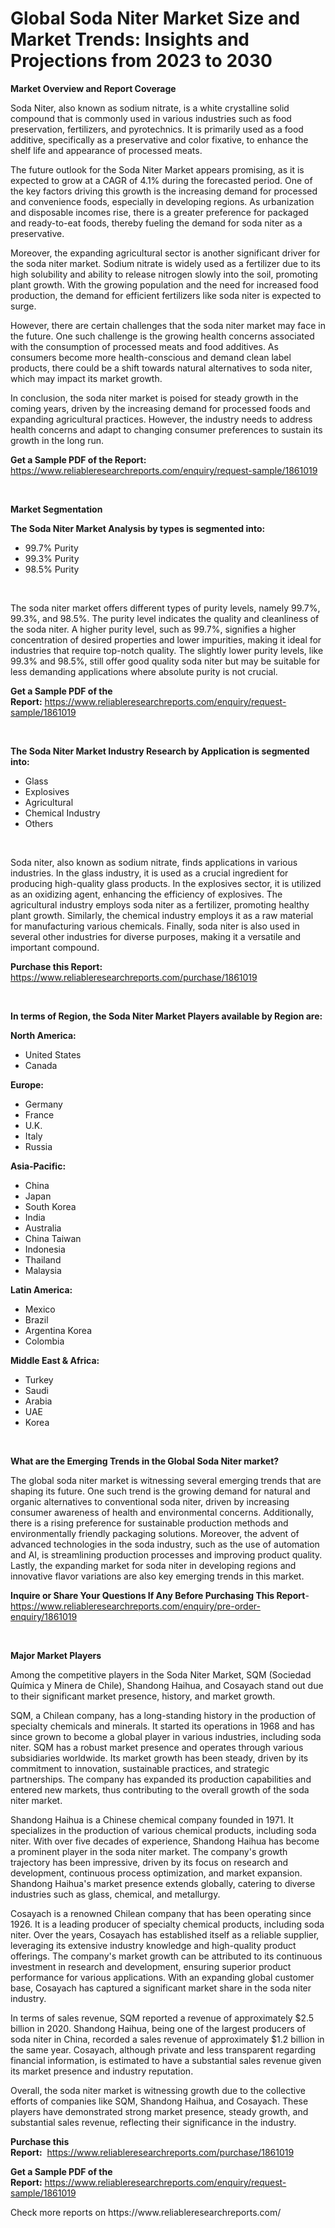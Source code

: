 <p><h1>Global Soda Niter Market Size and Market Trends: Insights and Projections from 2023 to 2030</h1></p><p><strong>Market Overview and Report Coverage</strong></p>
<p><p>Soda Niter, also known as sodium nitrate, is a white crystalline solid compound that is commonly used in various industries such as food preservation, fertilizers, and pyrotechnics. It is primarily used as a food additive, specifically as a preservative and color fixative, to enhance the shelf life and appearance of processed meats.</p><p>The future outlook for the Soda Niter Market appears promising, as it is expected to grow at a CAGR of 4.1% during the forecasted period. One of the key factors driving this growth is the increasing demand for processed and convenience foods, especially in developing regions. As urbanization and disposable incomes rise, there is a greater preference for packaged and ready-to-eat foods, thereby fueling the demand for soda niter as a preservative.</p><p>Moreover, the expanding agricultural sector is another significant driver for the soda niter market. Sodium nitrate is widely used as a fertilizer due to its high solubility and ability to release nitrogen slowly into the soil, promoting plant growth. With the growing population and the need for increased food production, the demand for efficient fertilizers like soda niter is expected to surge.</p><p>However, there are certain challenges that the soda niter market may face in the future. One such challenge is the growing health concerns associated with the consumption of processed meats and food additives. As consumers become more health-conscious and demand clean label products, there could be a shift towards natural alternatives to soda niter, which may impact its market growth.</p><p>In conclusion, the soda niter market is poised for steady growth in the coming years, driven by the increasing demand for processed foods and expanding agricultural practices. However, the industry needs to address health concerns and adapt to changing consumer preferences to sustain its growth in the long run.</p></p>
<p><strong>Get a Sample PDF of the Report:</strong> <a href="https://www.reliableresearchreports.com/enquiry/request-sample/1861019">https://www.reliableresearchreports.com/enquiry/request-sample/1861019</a></p>
<p>&nbsp;</p>
<p><strong>Market Segmentation</strong></p>
<p><strong>The Soda Niter Market Analysis by types is segmented into:</strong></p>
<p><ul><li>99.7% Purity</li><li>99.3% Purity</li><li>98.5% Purity</li></ul></p>
<p>&nbsp;</p>
<p><p>The soda niter market offers different types of purity levels, namely 99.7%, 99.3%, and 98.5%. The purity level indicates the quality and cleanliness of the soda niter. A higher purity level, such as 99.7%, signifies a higher concentration of desired properties and lower impurities, making it ideal for industries that require top-notch quality. The slightly lower purity levels, like 99.3% and 98.5%, still offer good quality soda niter but may be suitable for less demanding applications where absolute purity is not crucial.</p></p>
<p><strong>Get a Sample PDF of the Report:</strong>&nbsp;<a href="https://www.reliableresearchreports.com/enquiry/request-sample/1861019">https://www.reliableresearchreports.com/enquiry/request-sample/1861019</a></p>
<p>&nbsp;</p>
<p><strong>The Soda Niter Market Industry Research by Application is segmented into:</strong></p>
<p><ul><li>Glass</li><li>Explosives</li><li>Agricultural</li><li>Chemical Industry</li><li>Others</li></ul></p>
<p>&nbsp;</p>
<p><p>Soda niter, also known as sodium nitrate, finds applications in various industries. In the glass industry, it is used as a crucial ingredient for producing high-quality glass products. In the explosives sector, it is utilized as an oxidizing agent, enhancing the efficiency of explosives. The agricultural industry employs soda niter as a fertilizer, promoting healthy plant growth. Similarly, the chemical industry employs it as a raw material for manufacturing various chemicals. Finally, soda niter is also used in several other industries for diverse purposes, making it a versatile and important compound.</p></p>
<p><strong>Purchase this Report:</strong>&nbsp; <a href="https://www.reliableresearchreports.com/purchase/1861019">https://www.reliableresearchreports.com/purchase/1861019</a></p>
<p>&nbsp;</p>
<p><strong>In terms of Region, the Soda Niter Market Players available by Region are:</strong></p>
<p>
    <p> <strong> North America: </strong>
        <ul>
            <li>United States</li>
            <li>Canada</li>
        </ul>
        </p> 
    <p> <strong> Europe: </strong>
        <ul>
            <li>Germany</li>
            <li>France</li>
            <li>U.K.</li>
            <li>Italy</li>
            <li>Russia</li>
        </ul>
        </p> 
    <p> <strong> Asia-Pacific: </strong>
        <ul>
            <li>China</li>
            <li>Japan</li>
            <li>South Korea</li>
            <li>India</li>
            <li>Australia</li>
            <li>China Taiwan</li>
            <li>Indonesia</li>
            <li>Thailand</li>
            <li>Malaysia</li>
        </ul>
        </p> 
    <p> <strong> Latin America: </strong>
        <ul>
            <li>Mexico</li>
            <li>Brazil</li>
            <li>Argentina Korea</li>
            <li>Colombia</li>
        </ul>
        </p> 
    <p> <strong> Middle East & Africa: </strong>
        <ul>
            <li>Turkey</li>
            <li>Saudi</li>
            <li>Arabia</li>
            <li>UAE</li>
            <li>Korea</li>
        </ul>
    </p>
    </p>
<p>&nbsp;</p>
<p><strong>What are the Emerging Trends in the Global Soda Niter market?</strong></p>
<p><p>The global soda niter market is witnessing several emerging trends that are shaping its future. One such trend is the growing demand for natural and organic alternatives to conventional soda niter, driven by increasing consumer awareness of health and environmental concerns. Additionally, there is a rising preference for sustainable production methods and environmentally friendly packaging solutions. Moreover, the advent of advanced technologies in the soda industry, such as the use of automation and AI, is streamlining production processes and improving product quality. Lastly, the expanding market for soda niter in developing regions and innovative flavor variations are also key emerging trends in this market.</p></p>
<p><strong>Inquire or Share Your Questions If Any Before Purchasing This Report</strong>- <a href="https://www.reliableresearchreports.com/enquiry/pre-order-enquiry/1861019">https://www.reliableresearchreports.com/enquiry/pre-order-enquiry/1861019</a></p>
<p>&nbsp;</p>
<p><strong>Major Market Players</strong></p>
<p><p>Among the competitive players in the Soda Niter Market, SQM (Sociedad Química y Minera de Chile), Shandong Haihua, and Cosayach stand out due to their significant market presence, history, and market growth.</p><p>SQM, a Chilean company, has a long-standing history in the production of specialty chemicals and minerals. It started its operations in 1968 and has since grown to become a global player in various industries, including soda niter. SQM has a robust market presence and operates through various subsidiaries worldwide. Its market growth has been steady, driven by its commitment to innovation, sustainable practices, and strategic partnerships. The company has expanded its production capabilities and entered new markets, thus contributing to the overall growth of the soda niter market.</p><p>Shandong Haihua is a Chinese chemical company founded in 1971. It specializes in the production of various chemical products, including soda niter. With over five decades of experience, Shandong Haihua has become a prominent player in the soda niter market. The company's growth trajectory has been impressive, driven by its focus on research and development, continuous process optimization, and market expansion. Shandong Haihua's market presence extends globally, catering to diverse industries such as glass, chemical, and metallurgy.</p><p>Cosayach is a renowned Chilean company that has been operating since 1926. It is a leading producer of specialty chemical products, including soda niter. Over the years, Cosayach has established itself as a reliable supplier, leveraging its extensive industry knowledge and high-quality product offerings. The company's market growth can be attributed to its continuous investment in research and development, ensuring superior product performance for various applications. With an expanding global customer base, Cosayach has captured a significant market share in the soda niter industry.</p><p>In terms of sales revenue, SQM reported a revenue of approximately $2.5 billion in 2020. Shandong Haihua, being one of the largest producers of soda niter in China, recorded a sales revenue of approximately $1.2 billion in the same year. Cosayach, although private and less transparent regarding financial information, is estimated to have a substantial sales revenue given its market presence and industry reputation.</p><p>Overall, the soda niter market is witnessing growth due to the collective efforts of companies like SQM, Shandong Haihua, and Cosayach. These players have demonstrated strong market presence, steady growth, and substantial sales revenue, reflecting their significance in the industry.</p></p>
<p><strong>Purchase this Report:</strong>&nbsp;&nbsp;<a href="https://www.reliableresearchreports.com/purchase/1861019">https://www.reliableresearchreports.com/purchase/1861019</a></p>
<p></p>
<p><strong>Get a Sample PDF of the Report:</strong>&nbsp;<a href="https://www.reliableresearchreports.com/enquiry/request-sample/1861019">https://www.reliableresearchreports.com/enquiry/request-sample/1861019</a></p>
<p>Check more reports on https://www.reliableresearchreports.com/</p>